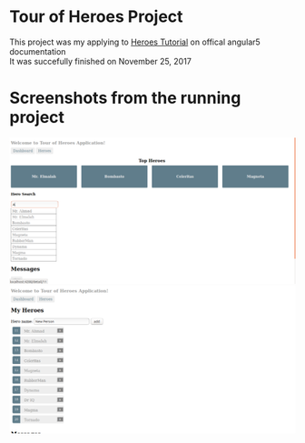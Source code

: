 # Tour of Heroes Project
This project was my applying to [Heroes Tutorial](https://angular.io/tutorial) on offical angular5 documentation  
It was succefully finished on November 25, 2017

# Screenshots from the running project
![Alt text](https://raw.githubusercontent.com/ahmadelmalah/Angular5-Tour-of-Heroes/cc9e33ace7e6db4562dbd2eaf51a4bd556eb3503/documents/dashboard.png)
![alt text](https://raw.githubusercontent.com/ahmadelmalah/Angular5-Tour-of-Heroes/master/documents/list.png)
